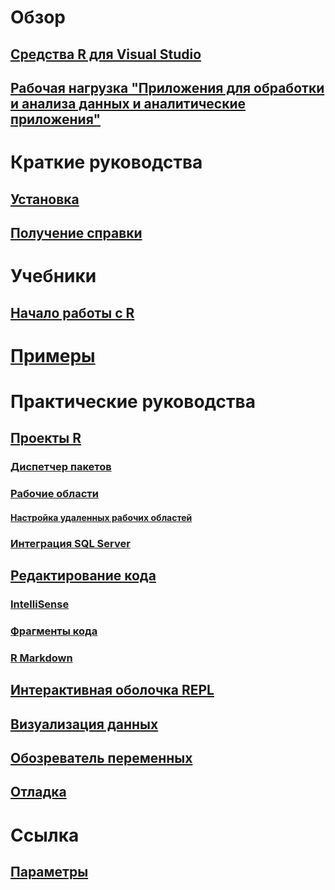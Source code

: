 # Обзор
## [Средства R для Visual Studio](index.md)
## [Рабочая нагрузка "Приложения для обработки и анализа данных и аналитические приложения"](data-science-workload.md)
# Краткие руководства
## [Установка](installation.md)
## [Получение справки](getting-started-help.md)
# Учебники
## [Начало работы с R](getting-started-with-r.md)
# [Примеры](getting-started-samples.md)
# Практические руководства
## [Проекты R](projects.md)
### [Диспетчер пакетов](package-manager.md)
### [Рабочие области](workspaces.md)
#### [Настройка удаленных рабочих областей](workspaces-remote-setup.md)
### [Интеграция SQL Server](sql-server.md)
## [Редактирование кода](code-editing.md)
### [IntelliSense](code-intellisense.md)
### [Фрагменты кода](code-snippets.md)
### [R Markdown](rmarkdown.md)
## [Интерактивная оболочка REPL](interactive-repl.md)
## [Визуализация данных](visualizing-data.md)
## [Обозреватель переменных](variable-explorer.md)
## [Отладка](debugging.md)
# Ссылка
## [Параметры](options.md)